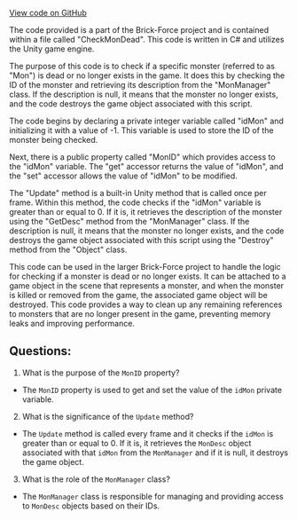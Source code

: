 [View code on GitHub](https://github.com/TieHaxJan/Brick-Force/Assembly-CSharp\CheckMonDead.cs)

The code provided is a part of the Brick-Force project and is contained within a file called "CheckMonDead". This code is written in C# and utilizes the Unity game engine.

The purpose of this code is to check if a specific monster (referred to as "Mon") is dead or no longer exists in the game. It does this by checking the ID of the monster and retrieving its description from the "MonManager" class. If the description is null, it means that the monster no longer exists, and the code destroys the game object associated with this script.

The code begins by declaring a private integer variable called "idMon" and initializing it with a value of -1. This variable is used to store the ID of the monster being checked.

Next, there is a public property called "MonID" which provides access to the "idMon" variable. The "get" accessor returns the value of "idMon", and the "set" accessor allows the value of "idMon" to be modified.

The "Update" method is a built-in Unity method that is called once per frame. Within this method, the code checks if the "idMon" variable is greater than or equal to 0. If it is, it retrieves the description of the monster using the "GetDesc" method from the "MonManager" class. If the description is null, it means that the monster no longer exists, and the code destroys the game object associated with this script using the "Destroy" method from the "Object" class.

This code can be used in the larger Brick-Force project to handle the logic for checking if a monster is dead or no longer exists. It can be attached to a game object in the scene that represents a monster, and when the monster is killed or removed from the game, the associated game object will be destroyed. This code provides a way to clean up any remaining references to monsters that are no longer present in the game, preventing memory leaks and improving performance.
## Questions: 
 1. What is the purpose of the `MonID` property?
- The `MonID` property is used to get and set the value of the `idMon` private variable.

2. What is the significance of the `Update` method?
- The `Update` method is called every frame and it checks if the `idMon` is greater than or equal to 0. If it is, it retrieves the `MonDesc` object associated with that `idMon` from the `MonManager` and if it is null, it destroys the game object.

3. What is the role of the `MonManager` class?
- The `MonManager` class is responsible for managing and providing access to `MonDesc` objects based on their IDs.